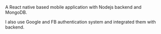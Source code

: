 A React native based mobile application with Nodejs backend and MongoDB.

I also use Google and FB authentication system and integrated them with backend. 
